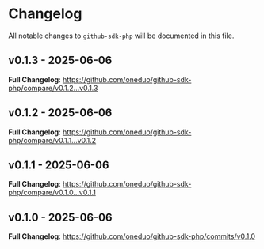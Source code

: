 # Changelog

All notable changes to `github-sdk-php` will be documented in this file.

## v0.1.3 - 2025-06-06

**Full Changelog**: https://github.com/oneduo/github-sdk-php/compare/v0.1.2...v0.1.3

## v0.1.2 - 2025-06-06

**Full Changelog**: https://github.com/oneduo/github-sdk-php/compare/v0.1.1...v0.1.2

## v0.1.1 - 2025-06-06

**Full Changelog**: https://github.com/oneduo/github-sdk-php/compare/v0.1.0...v0.1.1

## v0.1.0 - 2025-06-06

**Full Changelog**: https://github.com/oneduo/github-sdk-php/commits/v0.1.0
